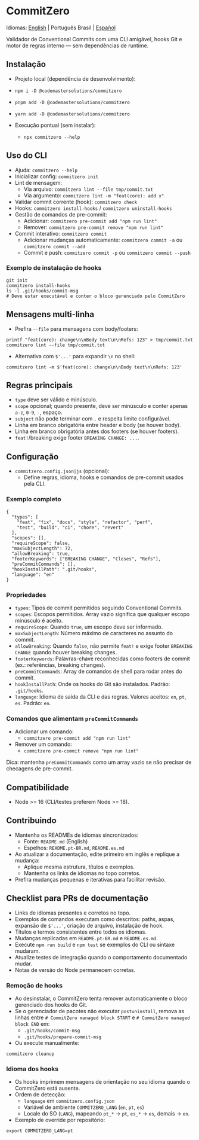 # CommitZero

Idiomas: [English](./README.md) | Português Brasil | [Español](./README.es.md)

Validador de Conventional Commits com uma CLI amigável, hooks Git e motor de regras interno — sem dependências de runtime.

## Instalação

- Projeto local (dependência de desenvolvimento):
- `npm i -D @codemastersolutions/commitzero`
- `pnpm add -D @codemastersolutions/commitzero`
- `yarn add -D @codemastersolutions/commitzero`

- Execução pontual (sem instalar):
  - `npx commitzero --help`

## Uso do CLI

- Ajuda: `commitzero --help`
- Inicializar config: `commitzero init`
- Lint de mensagem:
  - Via arquivo: `commitzero lint --file tmp/commit.txt`
  - Via argumento: `commitzero lint -m "feat(core): add x"`
- Validar commit corrente (hook): `commitzero check`
- Hooks: `commitzero install-hooks` / `commitzero uninstall-hooks`
- Gestão de comandos de pre-commit:
  - Adicionar: `commitzero pre-commit add "npm run lint"`
  - Remover: `commitzero pre-commit remove "npm run lint"`
- Commit interativo: `commitzero commit`
  - Adicionar mudanças automaticamente: `commitzero commit -a` ou `commitzero commit --add`
  - Commit e push: `commitzero commit -p` ou `commitzero commit --push`

### Exemplo de instalação de hooks

```
git init
commitzero install-hooks
ls -l .git/hooks/commit-msg
# Deve estar executável e conter o bloco gerenciado pelo CommitZero
```

## Mensagens multi-linha

- Prefira `--file` para mensagens com body/footers:

```
printf "feat(core): change\n\nBody text\n\nRefs: 123" > tmp/commit.txt
commitzero lint --file tmp/commit.txt
```

- Alternativa com `$'...'` para expandir `\n` no shell:

```
commitzero lint -m $'feat(core): change\n\nBody text\n\nRefs: 123'
```

## Regras principais

- `type` deve ser válido e minúsculo.
- `scope` opcional; quando presente, deve ser minúsculo e conter apenas `a-z`, `0-9`, `-`, espaço.
- `subject` não pode terminar com `.` e respeita limite configurável.
- Linha em branco obrigatória entre header e body (se houver body).
- Linha em branco obrigatória antes dos footers (se houver footers).
- `feat!`/breaking exige footer `BREAKING CHANGE: ...`.

## Configuração

- `commitzero.config.json|js` (opcional):
  - Define regras, idioma, hooks e comandos de pre-commit usados pela CLI.

### Exemplo completo

```
{
  "types": [
    "feat", "fix", "docs", "style", "refactor", "perf",
    "test", "build", "ci", "chore", "revert"
  ],
  "scopes": [],
  "requireScope": false,
  "maxSubjectLength": 72,
  "allowBreaking": true,
  "footerKeywords": ["BREAKING CHANGE", "Closes", "Refs"],
  "preCommitCommands": [],
  "hookInstallPath": ".git/hooks",
  "language": "en"
}
```

### Propriedades

- `types`: Tipos de commit permitidos seguindo Conventional Commits.
- `scopes`: Escopos permitidos. Array vazio significa que qualquer escopo minúsculo é aceito.
- `requireScope`: Quando `true`, um escopo deve ser informado.
- `maxSubjectLength`: Número máximo de caracteres no assunto do commit.
- `allowBreaking`: Quando `false`, não permite `feat!` e exige footer `BREAKING CHANGE` quando houver breaking changes.
- `footerKeywords`: Palavras-chave reconhecidas como footers de commit (ex.: referências, breaking changes).
- `preCommitCommands`: Array de comandos de shell para rodar antes do commit.
- `hookInstallPath`: Onde os hooks do Git são instalados. Padrão: `.git/hooks`.
- `language`: Idioma de saída da CLI e das regras. Valores aceitos: `en`, `pt`, `es`. Padrão: `en`.

### Comandos que alimentam `preCommitCommands`

- Adicionar um comando:
  - `commitzero pre-commit add "npm run lint"`
- Remover um comando:
  - `commitzero pre-commit remove "npm run lint"`

Dica: mantenha `preCommitCommands` como um array vazio se não precisar de checagens de pre-commit.

## Compatibilidade

- Node >= 16 (CLI/testes preferem Node >= 18).

## Contribuindo

- Mantenha os READMEs de idiomas sincronizados:
  - Fonte: `README.md` (English)
  - Espelhos: `README.pt-BR.md`, `README.es.md`
- Ao atualizar a documentação, edite primeiro em inglês e replique a mudança:
  - Aplique mesma estrutura, títulos e exemplos.
  - Mantenha os links de idiomas no topo corretos.
- Prefira mudanças pequenas e iterativas para facilitar revisão.

## Checklist para PRs de documentação

- Links de idiomas presentes e corretos no topo.
- Exemplos de comandos executam como descritos: paths, aspas, expansão de `$'...'`, criação de arquivo, instalação de hook.
- Títulos e termos consistentes entre todos os idiomas.
- Mudanças replicadas em `README.pt-BR.md` e `README.es.md`.
- Execute `npm run build` e `npm test` se exemplos do CLI ou sintaxe mudaram.
- Atualize testes de integração quando o comportamento documentado mudar.
- Notas de versão do Node permanecem corretas.

### Remoção de hooks

- Ao desinstalar, o CommitZero tenta remover automaticamente o bloco gerenciado dos hooks do Git.
- Se o gerenciador de pacotes não executar `postuninstall`, remova as linhas entre `# CommitZero managed block START` e `# CommitZero managed block END` em:
  - `.git/hooks/commit-msg`
  - `.git/hooks/prepare-commit-msg`
- Ou execute manualmente:

```
commitzero cleanup
```

### Idioma dos hooks

- Os hooks imprimem mensagens de orientação no seu idioma quando o CommitZero está ausente.
- Ordem de detecção:
  - `language` em `commitzero.config.json`
  - Variável de ambiente `COMMITZERO_LANG` (`en`, `pt`, `es`)
  - Locale do SO (`LANG`), mapeando `pt_*` → `pt`, `es_*` → `es`, demais → `en`.
- Exemplo de override por repositório:

```
export COMMITZERO_LANG=pt
```
